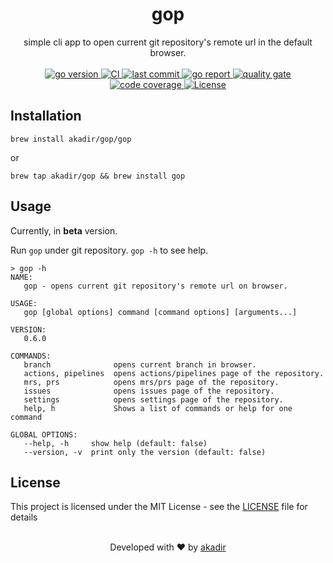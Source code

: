 <h1 align="center">gop</h1>

<div align="center">
  simple cli app to open current git repository's remote url in the default browser.
</div>

<br>

<div align="center">
  <!-- go version -->
  <a href="https://github.com/akadir/gop" title="go version">
    <img src="https://img.shields.io/badge/go-1.17-black.svg" alt="go version"/>
  </a>

  <!-- CI -->
  <a href="https://github.com/akadir/gop/actions" title="build status">
    <img src="https://github.com/akadir/gop/actions/workflows/build.yml/badge.svg" alt="CI"/>
  </a>

  <!-- last commit -->
  <a href="https://github.com/akadir/muninn/commits" title="Last Commit">
     <img src="https://img.shields.io/github/last-commit/akadir/gop?style=flat" alt="last commit">
  </a>

  <!-- go report card -->
  <a href="https://goreportcard.com/report/github.com/akadir/gop" title="Go Report">
     <img src="https://goreportcard.com/badge/github.com/akadir/gop" alt="go report">
  </a>

  <!-- quality gate -->
  <a href="https://sonarcloud.io/project/overview?id=akadir_gop" title="Quality Gate">
     <img src="https://sonarcloud.io/api/project_badges/measure?project=akadir_gop&metric=alert_status" alt="quality gate">
  </a>

  <!-- code coverage -->
  <a href="https://sonarcloud.io/project/overview?id=akadir_gop" title="Code Coverage">
     <img src="https://sonarcloud.io/api/project_badges/measure?project=akadir_gop&metric=coverage" alt="code coverage">
  </a>

  <!-- License -->
  <a href="https://img.shields.io/badge/License-MIT-blue.svg">
    <img src="https://img.shields.io/badge/License-MIT-blue.svg"
      alt="License" />
  </a>
</div>

## Installation

```shell
brew install akadir/gop/gop
```
or
```shell
brew tap akadir/gop && brew install gop
```

## Usage

Currently, in **beta** version.

Run `gop` under git repository. `gop -h` to see help.

```shell
> gop -h
NAME:
   gop - opens current git repository's remote url on browser.

USAGE:
   gop [global options] command [command options] [arguments...]

VERSION:
   0.6.0

COMMANDS:
   branch              opens current branch in browser.
   actions, pipelines  opens actions/pipelines page of the repository.
   mrs, prs            opens mrs/prs page of the repository.
   issues              opens issues page of the repository.
   settings            opens settings page of the repository.
   help, h             Shows a list of commands or help for one command

GLOBAL OPTIONS:
   --help, -h     show help (default: false)
   --version, -v  print only the version (default: false)
```

## License

This project is licensed under the MIT License - see the [LICENSE](LICENSE) file for details

<br />

<div align="center">
  Developed with ❤︎ by <a href="https://github.com/akadir">akadir</a>
</div>
